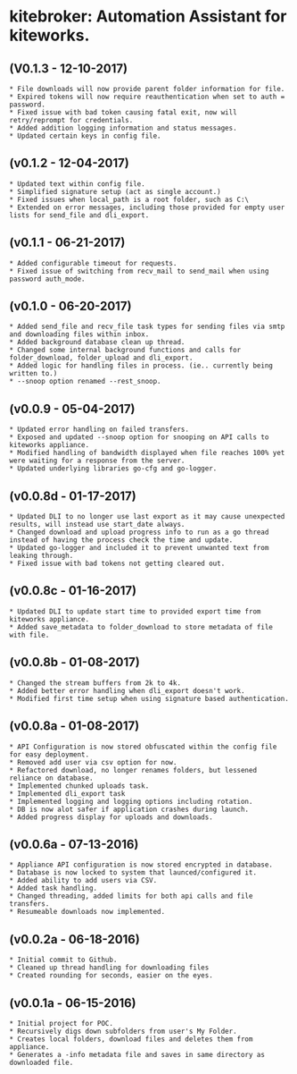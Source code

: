 # kitebroker: Automation Assistant for kiteworks.

## (V0.1.3 - 12-10-2017)
    * File downloads will now provide parent folder information for file.
    * Expired tokens will now require reauthentication when set to auth = password.
    * Fixed issue with bad token causing fatal exit, now will retry/reprompt for credentials.
    * Added addition logging information and status messages.
    * Updated certain keys in config file.

## (v0.1.2 - 12-04-2017)
    * Updated text within config file.
    * Simplified signature setup (act as single account.)
    * Fixed issues when local_path is a root folder, such as C:\
    * Extended on error messages, including those provided for empty user lists for send_file and dli_export.

## (v0.1.1 - 06-21-2017)
    * Added configurable timeout for requests.
    * Fixed issue of switching from recv_mail to send_mail when using password auth_mode.

## (v0.1.0 - 06-20-2017)
    * Added send_file and recv_file task types for sending files via smtp and downloading files within inbox.
    * Added background database clean up thread.
    * Changed some internal background functions and calls for folder_download, folder_upload and dli_export.
    * Added logic for handling files in process. (ie.. currently being written to.)
    * --snoop option renamed --rest_snoop.

## (v0.0.9 - 05-04-2017)
    * Updated error handling on failed transfers.
    * Exposed and updated --snoop option for snooping on API calls to kiteworks appliance.
    * Modified handling of bandwidth displayed when file reaches 100% yet were waiting for a response from the server.
    * Updated underlying libraries go-cfg and go-logger.

## (v0.0.8d - 01-17-2017)
    * Updated DLI to no longer use last export as it may cause unexpected results, will instead use start_date always.
    * Changed download and upload progress info to run as a go thread instead of having the process check the time and update.
    * Updated go-logger and included it to prevent unwanted text from leaking through.
    * Fixed issue with bad tokens not getting cleared out.

## (v0.0.8c - 01-16-2017)
    * Updated DLI to update start time to provided export time from kiteworks appliance.
    * Added save_metadata to folder_download to store metadata of file with file.

## (v0.0.8b - 01-08-2017)
    * Changed the stream buffers from 2k to 4k.
    * Added better error handling when dli_export doesn't work.
    * Modified first time setup when using signature based authentication.

## (v0.0.8a - 01-08-2017)
    * API Configuration is now stored obfuscated within the config file for easy deployment.
    * Removed add user via csv option for now.
    * Refactored download, no longer renames folders, but lessened reliance on database.
    * Implemented chunked uploads task.
    * Implemented dli_export task
    * Implemented logging and logging options including rotation.
    * DB is now alot safer if application crashes during launch.
    * Added progress display for uploads and downloads.

## (v0.0.6a - 07-13-2016)
    * Appliance API configuration is now stored encrypted in database.
    * Database is now locked to system that launced/configured it.
    * Added ability to add users via CSV.
    * Added task handling.
    * Changed threading, added limits for both api calls and file transfers.
    * Resumeable downloads now implemented.

## (v0.0.2a - 06-18-2016)
	* Initial commit to Github.
	* Cleaned up thread handling for downloading files
	* Created rounding for seconds, easier on the eyes.

## (v0.0.1a - 06-15-2016)
	* Initial project for POC.
	* Recursively digs down subfolders from user's My Folder.
	* Creates local folders, download files and deletes them from appliance.
	* Generates a -info metadata file and saves in same directory as downloaded file.
